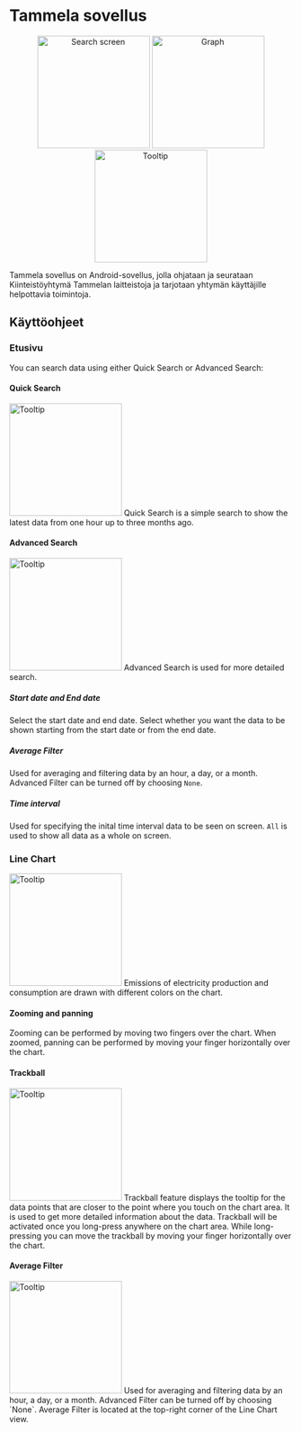 # Tammela sovellus
<p align="middle">
<img src="Doc/1.png" alt="Search screen" style="width:200px;"/>
<img src="Doc/2.png" alt="Graph" style="width:200px;"/>
<img src="Doc/3.png" alt="Tooltip" style="width:200px;"/>
</p>

Tammela sovellus on Android-sovellus, jolla ohjataan ja seurataan Kiinteistöyhtymä Tammelan laitteistoja ja tarjotaan yhtymän käyttäjille helpottavia toimintoja.

## Käyttöohjeet
### Etusivu
You can search data using either Quick Search or Advanced Search:
#### Quick Search
<img src="Doc/quick_search.png" alt="Tooltip" style="width:200px;"/>
Quick Search is a simple search to show the latest data from one hour up to three months ago.

#### Advanced Search
<img src="Doc/advanced_search.png" alt="Tooltip" style="width:200px;"/>
Advanced Search is used for more detailed search.

##### Start date and End date
Select the start date and end date. Select whether you want the data to be shown starting from the start date or from the end date.

##### Average Filter  
Used for averaging and filtering data by an hour, a day, or a month. Advanced Filter can be turned off by choosing `None`.

##### Time interval
Used for specifying the inital time interval data to be seen on screen. `All` is used to show all data as a whole on screen.

### Line Chart
<img src="Doc/line_chart.png" alt="Tooltip" style="width:200px;"/>
Emissions of electricity production and consumption are drawn with different colors on the chart.  

#### Zooming and panning
Zooming can be performed by moving two fingers over the chart. When zoomed, panning can be performed by moving your finger horizontally over the chart.

#### Trackball
<img src="Doc/trackball.png" alt="Tooltip" style="width:200px;"/>
Trackball feature displays the tooltip for the data points that are closer to the point where you touch on the chart area. It is used to get more detailed information about the data. 
Trackball will be activated once you long-press anywhere on the chart area. While long-pressing you can move the trackball by moving your finger horizontally over the chart.

#### Average Filter
<img src="Doc/average_filter.png" alt="Tooltip" style="width:200px;"/>
Used for averaging and filtering data by an hour, a day, or a month. Advanced Filter can be turned off by choosing `None`.  
Average Filter is located at the top-right corner of the Line Chart view.


